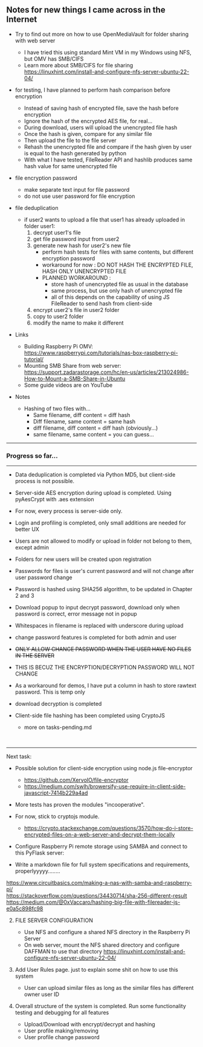 ## Notes for new things I came across in the Internet

- Try to find out more on how to use OpenMediaVault for folder sharing with web server
    - I have tried this using standard Mint VM in my Windows using NFS, but OMV has SMB/CIFS
    - Learn more about SMB/CIFS for file sharing https://linuxhint.com/install-and-configure-nfs-server-ubuntu-22-04/

- for testing, I have planned to perform hash comparison before encryption
    - Instead of saving hash of encrypted file, save the hash before encryption
    - Ignore the hash of the encrypted AES file, for real...
    - During download, users will upload the unencrypted file hash
    - Once the hash is given, compare for any similar file 
    - Then upload the file to the file server
    - Rehash the unencrypted file and compare if the hash given by user is equal to the hash generated by python
    - With what I have tested, FileReader API and hashlib produces same hash value for same unencrypted file

- file encryption password
    - make separate text input for file password
    - do not use user password for file encryption

- file deduplication
    - if user2 wants to upload a file that user1 has already uploaded in folder user1:
        1. decrypt user1's file
        2. get file password input from user2
        3. generate new hash for user2's new file
            - perform hash tests for files with same contents, but different encryption password
            - workaround for now : DO NOT HASH THE ENCRYPTED FILE, HASH ONLY UNENCRYPTED FILE
            - PLANNED WORKAROUND :
                - store hash of unencrypted file as usual in the database
                - same process, but use only hash of unencrypted file
                - all of this depends on the capability of using JS FileReader to send hash from client-side
        4. encrypt user2's file in user2 folder
        5. copy to user2 folder
        6. modify the name to make it different


- Links
    - Building Raspberry Pi OMV: https://www.raspberrypi.com/tutorials/nas-box-raspberry-pi-tutorial/
    - Mounting SMB Share from web server: https://support.zadarastorage.com/hc/en-us/articles/213024986-How-to-Mount-a-SMB-Share-in-Ubuntu
    - Some guide videos are on YouTube


- Notes
    - Hashing of two files with...
        - Same filename, diff content = diff hash
        - Diff filename, same content = same hash
        - diff filename, diff content = diff hash (obviously...)
        - same filename, same content = you can guess...
---

### Progress so far...

---
- Data deduplication is completed via Python MD5, but client-side process is not possible.<br>
- Server-side AES encryption during upload is completed. Using pyAesCrypt with .aes extension
- For now, every process is server-side only.<br>
- Login and profiling is completed, only small additions are needed for better UX<br>
- Users are not allowed to modify or upload in folder not belong to them, except admin<br>
- Folders for new users will be created upon registration<br>
- Passwords for files is user's current password and will not change after user password change<br>
- Password is hashed using SHA256 algorithm, to be updated in Chapter 2 and 3<br>
- Download popup to input decrypt password, download only when password is correct, error message not in popup<br>
- Whitespaces in filename is replaced with underscore during upload

- change password features is completed for both admin and user
- <s>ONLY ALLOW CHANGE PASSWORD WHEN THE USER HAVE NO FILES IN THE SERVER</s>
- THIS IS BECUZ THE ENCRYPTION/DECRYPTION PASSWORD WILL NOT CHANGE<br>
- As a workaround for demos, I have put a column in hash to store rawtext password. This is temp only<br>

- download decryption is completed


- Client-side file hashing has been completed using CryptoJS
    - more on tasks-pending.md
    
<br>

---
Next task:<br>

- Possible solution for client-side encryption using node.js file-encryptor
    - https://github.com/XervoIO/file-encryptor
    - https://medium.com/swlh/browersify-use-require-in-client-side-javascript-7414b229a4ad
- More tests has proven the modules "incooperative".
- For now, stick to cryptojs module.
    - https://crypto.stackexchange.com/questions/3570/how-do-i-store-encrypted-files-on-a-web-server-and-decrypt-them-locally

- Configure Raspberry Pi remote storage using SAMBA and connect to this PyFlask server:
- Write a markdown file for full system specifications and requirements, properlyyyyy........

https://www.circuitbasics.com/making-a-nas-with-samba-and-raspberry-pi/<br>
https://stackoverflow.com/questions/34430714/sha-256-different-result <br>
https://medium.com/@0xVaccaro/hashing-big-file-with-filereader-js-e0a5c898fc98 <br>


2. FILE SERVER CONFIGURATION
    - Use NFS and configure a shared NFS directory in the Raspberry Pi Server
    - On web server, mount the NFS shared directory and configure DAFFMAN to use that directory
https://linuxhint.com/install-and-configure-nfs-server-ubuntu-22-04/

3. Add User Rules page. just to explain some shit on how to use this system
    - User can upload similar files as long as the similar files has different owner user ID
4. Overall structure of the system is completed. Run some functionality testing and debugging for all features
    - Upload/Download with encrypt/decrypt and hashing
    - User profile making/removing
    - User profile change password
